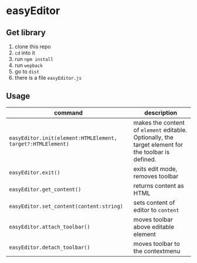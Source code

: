 # easyEditor

## Get library

1. clone this repo
1. `cd` into it
1. run `npm install`
1. run `wepback`
1. go to `dist`
1. there is a file `easyEditor.js`

## Usage

command|description
-|-
`easyEditor.init(element:HTMLElement, target?:HTMLElement)`|makes the content of `element` editable. Optionally, the target element for the toolbar is defined.
`easyEditor.exit()`| exits edit mode, removes toolbar
`easyEditor.get_content()`| returns content as HTML
`easyEditor.set_content(content:string)`| sets content of editor to `content`
`easyEditor.attach_toolbar()`| moves toolbar above editable element
`easyEditor.detach_toolbar()`| moves toolbar to the contextmenu

